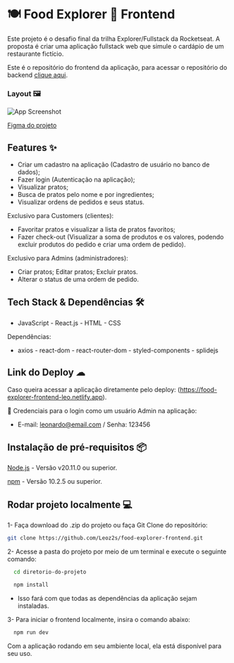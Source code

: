 
# 🍽 Food Explorer 🚀 Frontend

Este projeto é o desafio final da trilha Explorer/Fullstack da Rocketseat. A proposta é criar uma aplicação fullstack web que simule o cardápio de um restaurante fictício.

Este é o repositório do frontend da aplicação, para acessar o repositório do backend [clique aqui](https://github.com/Leoz2s/food-explorer-backend).


### Layout 🖼

![App Screenshot](https://i.imgur.com/SyMNTAF.png)

[Figma do projeto](https://www.figma.com/community/file/1196874589259687769/food-explorer-v2)


## Features ✨
- Criar um cadastro na aplicação (Cadastro de usuário no banco de dados);
- Fazer login (Autenticação na aplicação);
- Visualizar pratos;
- Busca de pratos pelo nome e por ingredientes;
- Visualizar ordens de pedidos e seus status.

Exclusivo para Customers (clientes):
- Favoritar pratos e visualizar a lista de pratos favoritos;
- Fazer check-out (Visualizar a soma de produtos e os valores, podendo excluir produtos do pedido e criar uma ordem de pedido).

Exclusivo para Admins (administradores):
- Criar pratos; Editar pratos; Excluir pratos.
- Alterar o status de uma ordem de pedido.


## Tech Stack & Dependências 🛠
- JavaScript - React.js - HTML - CSS

Dependências:
- axios - react-dom - react-router-dom - styled-components - splidejs


## Link do Deploy ☁
Caso queira acessar a aplicação diretamente pelo deploy: (https://food-explorer-frontend-leo.netlify.app).

🔑 Credenciais para o login como um usuário Admin na aplicação:

- E-mail: leonardo@email.com / Senha: 123456



## Instalação de pré-requisitos 📦
[Node.js](https://nodejs.org/en) - Versão v20.11.0 ou superior.

[npm](https://www.npmjs.com/) - Versão 10.2.5 ou superior.
    
## Rodar projeto localmente 💻

1- Faça download do .zip do projeto ou faça Git Clone do repositório:
```bash
git clone https://github.com/Leoz2s/food-explorer-frontend.git
```

2- Acesse a pasta do projeto por meio de um terminal e execute o seguinte comando:

```bash
  cd diretorio-do-projeto

  npm install
```
- Isso fará com que todas as dependências da aplicação sejam instaladas.

3- Para iniciar o frontend localmente, insira o comando abaixo:

```bash
  npm run dev
```
Com a aplicação rodando em seu ambiente local, ela está disponível para seu uso.
